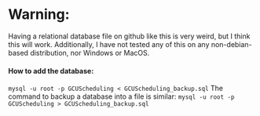 # Warning:
Having a relational database file on github like this is very weird, but I think this will work.
Additionally, I have not tested any of this on any non-debian-based distribution, nor Windows or MacOS.

#### How to add the database:
`mysql -u root -p GCUScheduling < GCUScheduling_backup.sql`
The command to backup a database into a file is similar:
`mysql -u root -p GCUScheduling > GCUScheduling_backup.sql`
